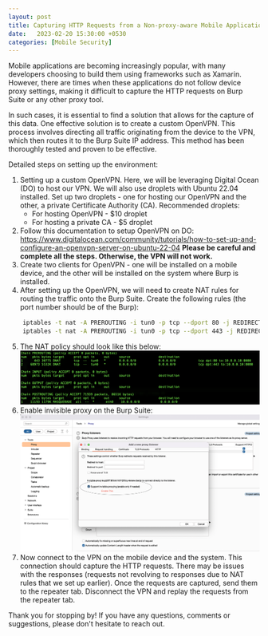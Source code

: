 ```yaml
---
layout: post
title: Capturing HTTP Requests from a Non-proxy-aware Mobile Application
date:   2023-02-20 15:30:00 +0530
categories: [Mobile Security]
---
```



Mobile applications are becoming increasingly popular, with many developers choosing to build them using frameworks such as Xamarin. However, there are times when these applications do not follow device proxy settings, making it difficult to capture the HTTP requests on Burp Suite or any other proxy tool.

In such cases, it is essential to find a solution that allows for the capture of this data. One effective solution is to create a custom OpenVPN. This process involves directing all traffic originating from the device to the VPN, which then routes it to the Burp Suite IP address. This method has been thoroughly tested and proven to be effective.

Detailed steps on setting up the environment:

1. Setting up a custom OpenVPN. Here, we will be leveraging Digital Ocean (DO) to host our VPN. We will also use droplets with Ubuntu 22.04 installed. Set up two droplets - one for hosting our OpenVPN and the other, a private Certificate Authority (CA). Recommended droplets:
	- For hosting OpenVPN - $10 droplet
	- For hosting a private CA - $5 droplet
2. Follow this documentation to setup OpenVPN on DO: https://www.digitalocean.com/community/tutorials/how-to-set-up-and-configure-an-openvpn-server-on-ubuntu-22-04
**Please be careful and complete all the steps. Otherwise, the VPN will not work.**
3. Create two clients for OpenVPN - one will be installed on a mobile device, and the other will be installed on the system where Burp is installed.
4. After setting up the OpenVPN, we will need to create NAT rules for routing the traffic onto the Burp Suite. Create the following rules (the port number should be of the Burp):
```sh
	iptables -t nat -A PREROUTING -i tun0 -p tcp --dport 80 -j REDIRECT --to-port 8080 
	iptables -t nat -A PREROUTING -i tun0 -p tcp --dport 443 -j REDIRECT --to-port 8080
```
5. The NAT policy should look like this below:
	![image](/assets/images/nat.png)
6. Enable invisible proxy on the Burp Suite:
	![image](/assets/images/burp.png)
7. Now connect to the VPN on the mobile device and the system. This connection should capture the HTTP requests. There may be issues with the responses (requests not revolving to responses due to NAT rules that we set up earlier). Once the requests are captured, send them to the repeater tab. Disconnect the VPN and replay the requests from the repeater tab.

Thank you for stopping by! If you have any questions, comments or suggestions, please don't hesitate to reach out. 

